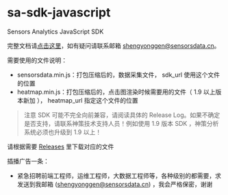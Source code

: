 # sa-sdk-javascript

Sensors Analytics JavaScript SDK

完整文档请[点击这里](http://www.sensorsdata.cn/manual/js_sdk.html)，如有疑问请联系邮箱 shengyonggen@sensorsdata.cn。

需要使用的文件说明：

* sensorsdata.min.js：打包压缩后的，数据采集文件， sdk_url 使用这个文件的位置   
* heatmap.min.js：打包压缩后的，点击图渲染时候需要用的文件（ 1.9 以上版本新加 ）， heatmap_url 指定这个文件的位置   

> 注意 SDK 可能不完全向前兼容，请阅读具体的 Release Log。如果不确定是否支持，请联系神策技术支持人员！例如使用 1.9 版本 SDK ，神策分析系统必须也升级到 1.9 以上！
 
请根据需要 [Releases](https://github.com/sensorsdata/sa-sdk-javascript/releases) 里下载对应的文件     

插播广告一条：
 * 紧急招聘前端工程师，运维工程师，大数据工程师等，各种级别的都需要，求发送到我邮箱 (shengyonggen@sensorsdata.cn) ，我会严格保密，谢谢

<div style="display:none">
另外神策是一个崇尚开源的公司，我们的 sdk 代码都是开源的，也欢迎大家交流和提出意见   
鉴于现在提的issue较多，为了不遗漏提的问题，建立了 jssdk 技术交流群，接受技术讨论，不接受客户问题，安装使用问题请在客户微信群中沟通  
![]()
 </div>

